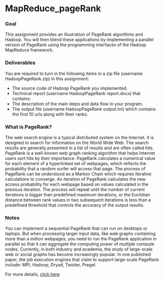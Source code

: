 # MapReduce_pageRank

### Goal
This assignment provides an illustration of PageRank algorithms and Hadoop. You will then blend these
applications by implementing a parallel version of PageRank using the programming interfaces of the Hadoop
MapReduce framework.

### Deliverables
You are required to turn in the following items in a zip file (username HadoopPageRank.zip) in this assignment:
+ The source code of Hadoop PageRank you implemented.
+ Technical report (username HadoopPageRank report.docx) that contains:
+ The description of the main steps and data flow in your program.
+ The output file (username HadoopPageRank output.txt) which contains the first 10 urls along with
their ranks.

### What is PageRank?
The web search engine is a typical distributed system on the Internet. It is designed to search for information
on the World Wide Web. The search results are generally presented in a list of results and are often called
hits. PageRank is a well-known web graph ranking algorithm that helps Internet users sort hits by their
importance.
PageRank calculates a numerical value for each element of a hyperlinked set of webpages, which reflects
the probability that a random surfer will access that page. The process of PageRank can be understood as a
Markov Chain which requires iterative calculations to converge. An iteration of PageRank calculates the new
access probability for each webpage based on values calculated in the previous iteration. The process will
repeat until the number of current iterations is bigger than predefined maximum iterations, or the Euclidian
distance between rank values in two subsequent iterations is less than a predefined threshold that controls
the accuracy of the output results.

### Notes
You can implement a sequential PageRank that can run on desktops or laptops. But when processing
larger input data, like web graphs containing more than a million webpages, you need to run the PageRank
application in parallel so that it can aggregate the computing power of multiple compute nodes. Currently, in
both industry and academia, the study of large-scale web or social graphs has become increasingly popular.
In one published paper, the job execution engines that claim to support large-scale PageRank include: MPI,
Hadoop, Dryad, Twister, Pregel.

For more details, [click here](https://github.com/prateek22sri/MapReduce-page-rank/blob/master/project2.pdf)

